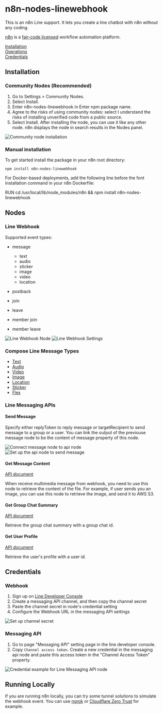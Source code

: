 # n8n-nodes-linewebhook

This is an n8n Line support. It lets you create a line chatbot with n8n without any coding.

[n8n](https://n8n.io/) is a [fair-code licensed](https://docs.n8n.io/reference/license/) workflow automation platform.

[Installation](#installation)  
[Operations](#operations)  
[Credentials](#credentials)

## Installation

### Community Nodes (Recommended)

1. Go to Settings > Community Nodes.
2. Select Install.
3. Enter n8n-nodes-linewebhook in Enter npm package name.
4. Agree to the risks of using community nodes: select I understand the risks of installing unverified code from a public source.
5. Select Install.
After installing the node, you can use it like any other node. n8n displays the node in search results in the Nodes panel.

![Community node installation](images/installation.png?raw=true "Community node installation")

### Manual installation

To get started install the package in your n8n root directory:

```
npm install n8n-nodes-linewebhook
```

For Docker-based deployments, add the following line before the font installation command in your n8n Dockerfile:

RUN cd /usr/local/lib/node_modules/n8n && npm install n8n-nodes-linewebhook

## Nodes

### Line Webhook

Supported event types:

- message

  - text
  - audio
  - sticker
  - image
  - video
  - location

- postback
- join
- leave
- member join
- member leave

![Line Webhook Node](images/line_webhook.png)
![Line Webhook Settings](images/webhook_settings.png)

### Compose Line Message Types

- [Text](https://developers.line.biz/en/docs/messaging-api/message-types/#text-messages)
- [Audio](https://developers.line.biz/en/docs/messaging-api/message-types/#audio-messages)
- [Video](https://developers.line.biz/en/docs/messaging-api/message-types/#video-messages)
- [Image](https://developers.line.biz/en/docs/messaging-api/message-types/#image-messages)
- [Location](https://developers.line.biz/en/docs/messaging-api/message-types/#location-messages)
- [Sticker](https://developers.line.biz/en/docs/messaging-api/message-types/#sticker-messages)
- [Flex](https://developers.line.biz/en/docs/messaging-api/message-types/#flex-messages)

### Line Messaging APIs

#### Send Message

Specify either replyToken to reply message or targetRecipient to send message to a group or a user. You can link the output of the previouse message node to be the content of message property of this node.

![Connect message node to api node](images/message_nodes.png)
![Set up the api node to send message](images/message_node_settings.png)

#### Get Message Content

[API document](https://developers.line.biz/en/reference/messaging-api/#get-group-summary)

When receive multimedia message from webhook, you need to use this node to retrieve the content of the file. For example, if user sends you an image, you can use this node to retrieve the image, and send it to AWS S3.

#### Get Group Chat Summary

[API document](https://developers.line.biz/en/reference/messaging-api/#get-group-summary)

Retrieve the group chat summary with a group chat id.

#### Get User Profile

[API document](https://developers.line.biz/en/reference/messaging-api/#get-profile)

Retrieve the user's profile with a user id.

## Credentials

### Webhook

1. Sign up on [Line Developer Console](https://developers.line.biz/en/)
2. Create a messaging API channel, and then copy the channel secret
3. Paste the channel secret in node's credential setting
4. Configure the Webhook URL in the messaging API settings

![Set up channel secret](images/channel_secret.png?raw=true "Set up channel secret")

### Messaging API

1. Go to page "Messaging API" setting page in the line developer console.
2. Copy `Channel access token`. Create a new credential in the messaging api node and paste this access token in the "Channel Access Token" property.

![Credential example for Line Messaging API node](images/messaging_api_cred.png)

## Running Locally

If you are running n8n locally, you can try some tunnel solutions to simulate the webhook event. You can use [ngrok](https://ngrok.com/) or [Cloudflare Zero Trust](https://www.reddit.com/r/n8n/comments/1igyw0e/comprehensive_guide_secure_n8n_with_cloudflare/) for example.

